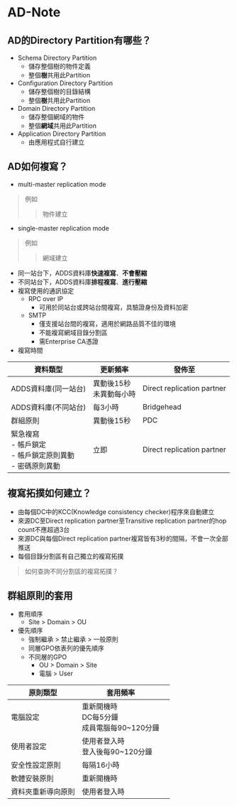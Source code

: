 # AD-Note
## AD的Directory Partition有哪些？
* Schema Directory Partition
  * 儲存整個樹的物件定義
  * 整個**樹**共用此Partition
* Configuration Directory Partition
  * 儲存整個樹的目錄結構
  * 整個**樹**共用此Partition
* Domain Directory Partition
  * 儲存整個網域的物件
  * 整個**網域**共用此Partition
* Application Directory Partition
  * 由應用程式自行建立
## AD如何複寫？

* multi-master replication mode
> 例如
>> 物件建立
* single-master replication mode
> 例如
>> 網域建立
* 同一站台下，ADDS資料庫**快速複寫**、**不會壓縮**
* 不同站台下，ADDS資料庫**排程複寫**、**進行壓縮**
* 複寫使用的通訊協定
  * RPC over IP
    * 可用於同站台或跨站台間複寫，具驗證身份及資料加密
  * SMTP
    * 僅支援站台間的複寫，適用於網路品質不佳的環境
    * 不能複寫網域目錄分割區
    * 需Enterprise CA憑證
* 複寫時間

|資料類型|更新頻率|發佈至|
|----|----|----|
|ADDS資料庫(同一站台)|異動後15秒<br>未異動每小時|Direct replication partner|
|ADDS資料庫(不同站台)|每3小時|Bridgehead|
|群組原則|異動後15秒|PDC|
|緊急複寫<br>- 帳戶鎖定<br>- 帳戶鎖定原則異動<br>- 密碼原則異動|立即|Direct replication partner|

## 複寫拓撲如何建立？
* 由每個DC中的KCC(Knowledge consistency checker)程序來自動建立
* 來源DC至Direct replication partner至Transitive replication partner的hop count不應超過3台
* 來源DC與每個Direct replication partner複寫皆有3秒的間隔，不會一次全部推送
* 每個目錄分割區有自己獨立的複寫拓撲
> 如何查詢不同分割區的複寫拓撲？

## 群組原則的套用
* 套用順序
  * Site > Domain > OU
* 優先順序
  * 強制繼承 > 禁止繼承 > 一般原則
  * 同層GPO依表列的優先順序
  * 不同層的GPO
    * OU > Domain > Site
    * 電腦 > User





|原則類型|套用頻率||
|----|----|----|
|電腦設定|重新開機時<br>DC每5分鐘<br>成員電腦每90~120分鐘<br>||
|使用者設定|使用者登入時<br>登入後每90~120分鐘||
|安全性設定原則|每隔16小時|
|軟體安裝原則|重新開機時||
|資料夾重新導向原則|使用者登入時||

